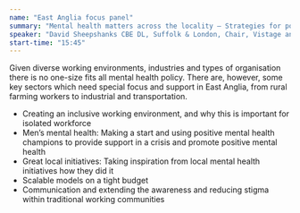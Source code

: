 ```yaml
---
name: "East Anglia focus panel"
summary: "Mental health matters across the locality – Strategies for positive mental health throughout the region"
speaker: "David Sheepshanks CBE DL, Suffolk & London, Chair, Vistage and Chairman of FA Technical Advisory Board (moderator) <br>Doug Field, Chair of New Anglia Local Enterprise and Joint CEO of East of England Co-op <br>Sadie Lofthouse, Director of Culture & Performance, Adnams <br>Maria Shinn, Area Director, Acas East of England <br>Chris Pyburn, Public Health Manager, Public Health Team, Suffolk County Council"
start-time: "15:45"
---
```


Given diverse working environments, industries and types of organisation there is no one-size fits all mental health policy. There are, however, some key sectors which need special focus and support in East Anglia, from rural farming workers to industrial and transportation.

- Creating an inclusive working environment, and why this is important for isolated workforce
- Men’s mental health: Making a start and using positive mental health champions to provide support in a crisis and promote positive mental health
- Great local initiatives: Taking inspiration from local mental health initiatives how they did it
- Scalable models on a tight budget
- Communication and extending the awareness and reducing stigma within traditional working communities
